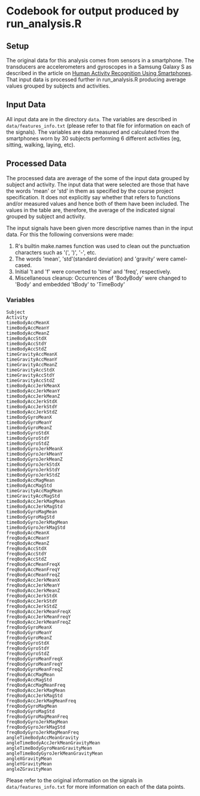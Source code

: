 # Codebook for output produced by run_analysis.R #

## Setup
The original data for this analysis comes from sensors in a smartphone. The transducers are accelerometers and gyroscopes in a Samsung Galaxy S as described in the article on [Human Activity Recognition Using Smartphones](http://archive.ics.uci.edu/ml/datasets/Human+Activity+Recognition+Using+Smartphones). That input data is processed further in run_analysis.R producing average values grouped by subjects and activities.

## Input Data
All input data are in the directory `data`. The variables are described in `data/features_info.txt` (please refer to that file for information on each of the signals). The variables are data measured and calculated from the smartphones worn by 30 subjects performing 6 different activities (eg, sitting, walking, laying, etc).

## Processed Data
The processed data are average of the some of the input data grouped by subject and activity. The input data that were selected are those that have the words 'mean' or 'std' in them as specified by the course project specification. It does not explicitly say whether that refers to functions and/or measured values and hence both of them have been included. The values in the table are, therefore, the average of the indicated signal grouped by subject and activity.

The input signals have been given more descriptive names than in the input data. For this the following conversions were made:

1. R's builtin make.names function was used to clean out the punctuation characters such as '(', ')', '-', etc.
2. The words 'mean', 'std'(standard deviation) and 'gravity' were camel-cased.
3. Initial 't and 'f' were converted to 'time' and 'freq', respectively.
4. Miscellaneous cleanup: Occurrences of 'BodyBody' were changed to 'Body' and embedded 'tBody' to 'TimeBody'

### Variables

    Subject                             
    Activity                            
    timeBodyAccMeanX                    
    timeBodyAccMeanY                    
    timeBodyAccMeanZ                    
    timeBodyAccStdX                     
    timeBodyAccStdY                     
    timeBodyAccStdZ                     
    timeGravityAccMeanX                 
    timeGravityAccMeanY                 
    timeGravityAccMeanZ                 
    timeGravityAccStdX                  
    timeGravityAccStdY                  
    timeGravityAccStdZ                  
    timeBodyAccJerkMeanX                
    timeBodyAccJerkMeanY                
    timeBodyAccJerkMeanZ                
    timeBodyAccJerkStdX                 
    timeBodyAccJerkStdY                 
    timeBodyAccJerkStdZ                 
    timeBodyGyroMeanX                   
    timeBodyGyroMeanY                   
    timeBodyGyroMeanZ                   
    timeBodyGyroStdX                    
    timeBodyGyroStdY                    
    timeBodyGyroStdZ                    
    timeBodyGyroJerkMeanX               
    timeBodyGyroJerkMeanY               
    timeBodyGyroJerkMeanZ               
    timeBodyGyroJerkStdX                
    timeBodyGyroJerkStdY                
    timeBodyGyroJerkStdZ                
    timeBodyAccMagMean                  
    timeBodyAccMagStd                   
    timeGravityAccMagMean               
    timeGravityAccMagStd                
    timeBodyAccJerkMagMean              
    timeBodyAccJerkMagStd               
    timeBodyGyroMagMean                 
    timeBodyGyroMagStd                  
    timeBodyGyroJerkMagMean             
    timeBodyGyroJerkMagStd              
    freqBodyAccMeanX                    
    freqBodyAccMeanY                    
    freqBodyAccMeanZ                    
    freqBodyAccStdX                     
    freqBodyAccStdY                     
    freqBodyAccStdZ                     
    freqBodyAccMeanFreqX                
    freqBodyAccMeanFreqY                
    freqBodyAccMeanFreqZ                
    freqBodyAccJerkMeanX                
    freqBodyAccJerkMeanY                
    freqBodyAccJerkMeanZ                
    freqBodyAccJerkStdX                 
    freqBodyAccJerkStdY                 
    freqBodyAccJerkStdZ                 
    freqBodyAccJerkMeanFreqX            
    freqBodyAccJerkMeanFreqY            
    freqBodyAccJerkMeanFreqZ            
    freqBodyGyroMeanX                   
    freqBodyGyroMeanY                   
    freqBodyGyroMeanZ                   
    freqBodyGyroStdX                    
    freqBodyGyroStdY                    
    freqBodyGyroStdZ                    
    freqBodyGyroMeanFreqX               
    freqBodyGyroMeanFreqY               
    freqBodyGyroMeanFreqZ               
    freqBodyAccMagMean                  
    freqBodyAccMagStd                   
    freqBodyAccMagMeanFreq              
    freqBodyAccJerkMagMean              
    freqBodyAccJerkMagStd               
    freqBodyAccJerkMagMeanFreq          
    freqBodyGyroMagMean                 
    freqBodyGyroMagStd                  
    freqBodyGyroMagMeanFreq             
    freqBodyGyroJerkMagMean             
    freqBodyGyroJerkMagStd              
    freqBodyGyroJerkMagMeanFreq         
    angleTimeBodyAccMeanGravity         
    angleTimeBodyAccJerkMeanGravityMean 
    angleTimeBodyGyroMeanGravityMean    
    angleTimeBodyGyroJerkMeanGravityMean
    angleXGravityMean                   
    angleYGravityMean                   
    angleZGravityMean

Please refer to the original information on the signals in `data/features_info.txt` for more information on each of the data points.
